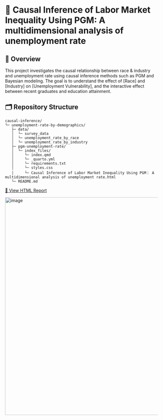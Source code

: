 # 📘 Causal Inference of Labor Market Inequality Using PGM: A multidimensional analysis of unemployment rate

## 📌 Overview

This project investigates the causal relationship between race & industry and unemployment rate using causal inference methods such as PGM and Bayesian modeling. The goal is to understand the effect of [Race] and [Industry] on [Unemployment Vulnerability], and the interactive effect between recent graduates and education attainment. 

## 🗂️ Repository Structure


```
causal-inference/
└─ unemployment-rate-by-demographics/
   ├─ data/
   │  └─ survey_data
   │  └─ unemployment_rate_by_race
   │  └─ unemployment_rate_by_industry
   ├─ pgm-unemployment-rate/
   │  └─ index_files/
   │     └─ index.qmd
   │     └─ _quarto.yml
   │     └─ requirements.txt
   │     └─ styles.css
   │     └─ Causal Inference of Labor Market Inequality Using PGM： A multidimensional analysis of unemployment rate.html
   └─ README.md
```

[📄 View HTML Report](pgm-unemployment-rate/Causal%20Inference%20of%20Labor%20Market%20Inequality%20Using%20PGM%EF%BC%9A%20A%20multidimensional%20analysis%20of%20unemployment%20rate.html)

<img width="609" height="716" alt="image" src="https://github.com/user-attachments/assets/b9c8bdef-d42d-4125-baaf-f826814e076f" />

